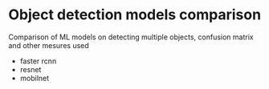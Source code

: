 # Object detection models comparison
Comparison of ML models on detecting multiple objects, confusion matrix and other mesures used
- faster rcnn
- resnet
- mobilnet
